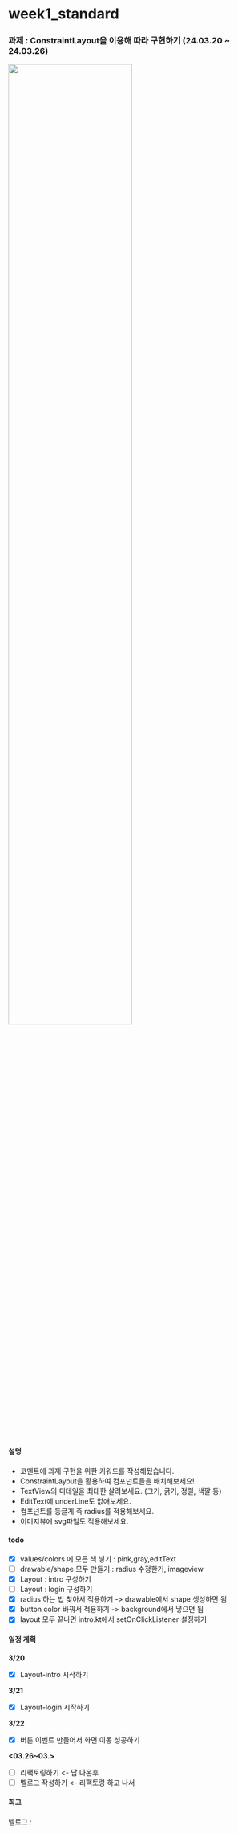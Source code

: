 # week1_standard
### 과제 : ConstraintLayout을 이용해 따라 구현하기 (24.03.20 ~ 24.03.26)

<img src="https://github.com/hyezg/week1_standard/assets/112006114/0cf086f4-48c0-4916-b1c8-6d88f4feda34" width="70%">

#### 설명
- 코멘트에 과제 구현을 위한 키워드를 작성해뒀습니다.
- ConstraintLayout을 활용하여 컴포넌트들을 배치해보세요!
- TextView의 디테일을 최대한 살려보세요. (크기, 굵기, 정렬, 색깔 등)
- EditText에 underLine도 없애보세요.
- 컴포넌트를 둥글게 즉 radius를 적용해보세요.
- 이미지뷰에 svg파일도 적용해보세요.

#### todo
- [x] values/colors 에 모든 색 넣기 : pink,gray,editText
- [ ] drawable/shape 모두 만들기 : radius 수정한거, imageview
- [x] Layout : intro 구성하기
- [ ] Layout : login 구성하기
- [x] radius 하는 법 찾아서 적용하기  -> drawable에서 shape 생성하면 됨
- [x] button color 바꿔서 적용하기  -> background에서 넣으면 됨
- [x] layout 모두 끝나면 intro.kt에서 setOnClickListener 설정하기

#### 일정 계획
**3/20**
- [x] Layout-intro 시작하기

**3/21**
- [x] Layout-login 시작하기

**3/22**
- [x] 버튼 이벤트 만들어서 화면 이동 성공하기


**<03.26~03.>**
- [ ] 리팩토링하기 <- 답 나온후
- [ ] 벨로그 작성하기 <- 리팩토링 하고 나서

#### 회고
벨로그 : 
